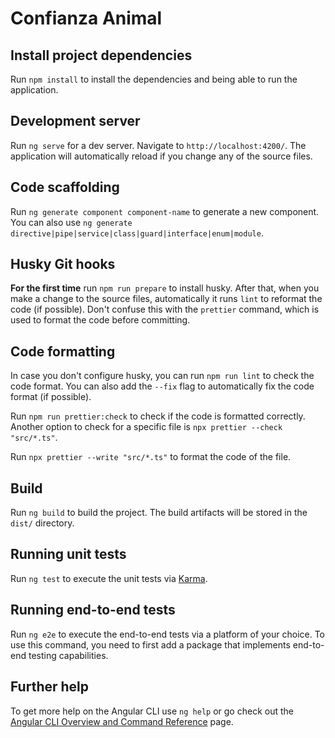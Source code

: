 # Confianza Animal

## Install project dependencies

Run `npm install` to install the dependencies and being able to run the application.

## Development server

Run `ng serve` for a dev server. Navigate to `http://localhost:4200/`. The application will automatically reload if you change any of the source files.

## Code scaffolding

Run `ng generate component component-name` to generate a new component. You can also use `ng generate directive|pipe|service|class|guard|interface|enum|module`.

## Husky Git hooks

**For the first time** run `npm run prepare` to install husky. After that, when you make a change to the source files, automatically it runs `lint` to reformat the code (if possible).
Don't confuse this with the `prettier` command, which is used to format the code before committing.

## Code formatting

In case you don't configure husky, you can run `npm run lint` to check the code format. You can 
also add the `--fix` flag to automatically fix the code format (if possible).

Run `npm run prettier:check` to check if the code is formatted correctly. Another option to check for a specific file
is `npx prettier --check "src/*.ts"`.

Run `npx prettier --write "src/*.ts"` to format the code of the file.

## Build

Run `ng build` to build the project. The build artifacts will be stored in the `dist/` directory.

## Running unit tests

Run `ng test` to execute the unit tests via [Karma](https://karma-runner.github.io).

## Running end-to-end tests

Run `ng e2e` to execute the end-to-end tests via a platform of your choice. To use this command, you need to first add a package that implements end-to-end testing capabilities.

## Further help

To get more help on the Angular CLI use `ng help` or go check out the [Angular CLI Overview and Command Reference](https://angular.io/cli) page.
